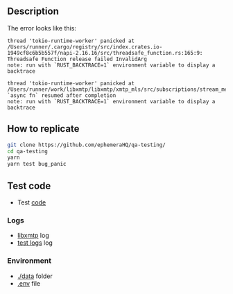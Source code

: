 ## Description

The error looks like this:

```
thread 'tokio-runtime-worker' panicked at /Users/runner/.cargo/registry/src/index.crates.io-1949cf8c6b5b557f/napi-2.16.16/src/threadsafe_function.rs:165:9:
Threadsafe Function release failed InvalidArg
note: run with `RUST_BACKTRACE=1` environment variable to display a backtrace
```

```
thread 'tokio-runtime-worker' panicked at /Users/runner/work/libxmtp/libxmtp/xmtp_mls/src/subscriptions/stream_messages.rs:211:73:
`async fn` resumed after completion
note: run with `RUST_BACKTRACE=1` environment variable to display a backtrace
```

## How to replicate

```bash
git clone https://github.com/ephemeraHQ/qa-testing/
cd qa-testing
yarn
yarn test bug_panic
```

## Test code

- Test [code](./test.test.ts)

### Logs

- [libxmtp](./libxmtp.log) log
- [test logs](./test.log) log

### Environment

- [./data](.data/) folder
- [.env](.env) file
